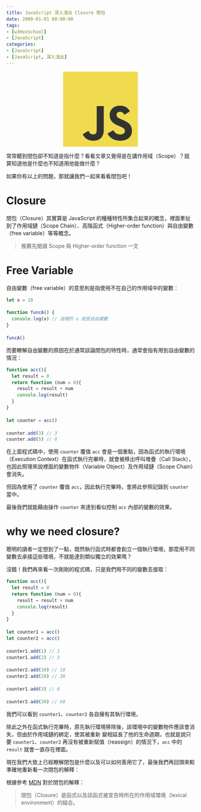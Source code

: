 ```yaml
---
title: JavaScript 深入淺出 Closure 閉包
date: 2000-01-01 00:00:00
tags:
- [w3HexSchool]
- [JavaScript]
categories: 
- [JavaScript]
- [JavaScript, 深入淺出]
---
```


<div style="display:flex;justify-content:center;">
  <img style="object-fit:cover;" src='/images/JavaScript/JavaScript-logo.png' width='200px' height='200px' />
</div>

常常聽到閉包卻不知道是指什麼？看看文章又覺得是在講作用域（Scope）？就算知道他是什麼也不知道用他能做什麼？

如果你有以上的問題，那就讓我們一起來看看閉包吧！

<!-- more -->

# Closure
閉包（Closure）其實算是 JavaScript 的種種特性所集合起來的概念，裡面牽扯到了作用域鏈（Scope Chain）、高階函式（Higher-order function）與自由變數（free variable）等等概念。

> 推薦先閱讀 Scope 與 Higher-order function 一文

# Free Variable
自由變數（free variable）的意思則是指使用不在自己的作用域中的變數：

```js
let x = 10

function funcA() {
  console.log(x) // 這裡的 x 就是自由變數
}

funcA()
```

而要瞭解自由變數的原因在於通常談論閉包的特性時，通常會指有用到自由變數的情況：

```js
function acc(){
  let result = 0
  return function (num = 0){
    result = result + num
    console.log(result)
  }
}

let counter = acc()

counter.add(3) // 3
counter.add(5) // 8
```

在上面程式碼中，使用 `counter` 覆值 `acc` 會是一個重點，因為函式的執行環境（Execution Context）在函式執行完畢時，就會被移出呼叫堆疊（Call Stack），也因此照理來說裡面的變數物件（Variable Object）及作用域鏈（Scope Chain）會消失。

但因為使用了 `counter` 覆值 `acc`，因此執行完畢時，會將此參照記錄到 `counter` 當中。

最後我們就能藉由操作 `counter` 來達到看似控制 `acc` 內部的變數的效果。

# why we need closure?
聰明的讀者一定想到了一點，既然執行函式時都會創立一個執行環境，那麼用不同變數去承接這些環境，不就能達到類似獨立的效果嗎？

沒錯！我們再來看一次剛剛的程式碼，只是我們用不同的變數去接取：

```js
function acc(){
  let result = 0
  return function (num = 0){
    result = result + num
    console.log(result)
  }
}

let counter1 = acc()
let counter2 = acc()

counter1.add(1) // 1
counter1.add(2) // 3

counter2.add(10) // 10
counter2.add(20) // 30

counter1.add(3) // 6

counter2.add(30) // 60
```

我們可以看到 `counter1`、`counter2` 各自擁有其執行環境，

除此之外在函式執行完畢時，原先執行環境移除後，該環境中的變數物件應該會消失，但由於作用域鏈的綁定，使其被重新
變相延長了他的生命週期，也就是說只要 `counter1`、`counter2` 再沒有被重新賦值（reassign）的情況下，`acc` 中的 `result` 就會一直存在裡面。


現在我們大致上已經瞭解閉包是什麼以及可以如何善用它了，最後我們再回頭來較準確地重新看一次閉包的解釋：

根據參考 [MDN](https://developer.mozilla.org/zh-TW/docs/Web/JavaScript/Closures) 對於閉包的解釋：

> 閉包（Closure）是函式以及該函式被宣告時所在的作用域環境（lexical environment）的組合。

